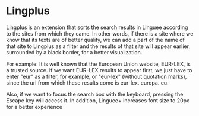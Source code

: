 # Lingplus

Lingplus is an extension that sorts the search results in Linguee according to the sites from which they came. In other words, if there is a site where we know that its texts are of better quality, we can add a part of the name of that site to Lingplus as a filter and the results of that site will appear earlier, surrounded by a black border, for a better visualization.

For example: It is well known that the European Union website, EUR-LEX, is a trusted source. If we want EUR-LEX results to appear first, we just have to enter "eur" as a filter, for example, or "eur-lex" (without quotation marks), since the url from which these results come is eur-lex. europa. eu.

Also, if we want to focus the search box with the keyboard, pressing the Escape key will access it. In addition, Linguee+ increases font size to 20px for a better experience
